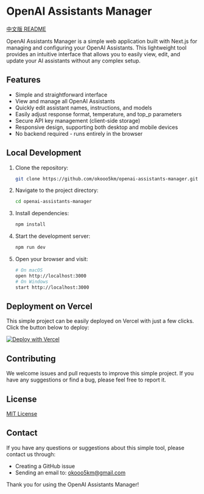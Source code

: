# OpenAI Assistants Manager

[中文版 README](README_CN.md)

OpenAI Assistants Manager is a simple web application built with Next.js for managing and configuring your OpenAI Assistants. This lightweight tool provides an intuitive interface that allows you to easily view, edit, and update your AI assistants without any complex setup.

## Features

- Simple and straightforward interface
- View and manage all OpenAI Assistants
- Quickly edit assistant names, instructions, and models
- Easily adjust response format, temperature, and top_p parameters
- Secure API key management (client-side storage)
- Responsive design, supporting both desktop and mobile devices
- No backend required - runs entirely in the browser

## Local Development

1. Clone the repository:

   ```bash
   git clone https://github.com/okooo5km/openai-assistants-manager.git
   ```

2. Navigate to the project directory:

   ```bash
   cd openai-assistants-manager
   ```

3. Install dependencies:

   ```bash
   npm install
   ```

4. Start the development server:

   ```bash
   npm run dev
   ```

5. Open your browser and visit:

   ```bash
   # On macOS
   open http://localhost:3000
   # On Windows
   start http://localhost:3000
   ```

## Deployment on Vercel

This simple project can be easily deployed on Vercel with just a few clicks. Click the button below to deploy:

[![Deploy with Vercel](https://vercel.com/button)](https://vercel.com/new/clone?repository-url=https%3A%2F%2Fgithub.com%2Fokooo5km%2Fopenai-assistants-manager)

## Contributing

We welcome issues and pull requests to improve this simple project. If you have any suggestions or find a bug, please feel free to report it.

## License

[MIT License](LICENSE)

## Contact

If you have any questions or suggestions about this simple tool, please contact us through:

- Creating a GitHub issue
- Sending an email to: [okooo5km@gmail.com](mailto:okooo5km@gmail.com)

Thank you for using the OpenAI Assistants Manager!

